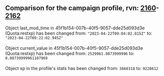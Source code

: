 ## Comparison for the campaign profile, rvn: [2160](https://github.com/PRO100KatYT/FortniteProfileRevisions/tree/main/profiles/campaign/2160%20campaign.json)-[2162](https://github.com/PRO100KatYT/FortniteProfileRevisions/tree/main/profiles/campaign/2162%20campaign.json)

Object last_mod_time in 45f1b154-007b-40f5-9057-dde25d093d3e (Quota:restxp) has been changed from: `"2023-04-22T09:04:02.815Z"` to: `"2023-04-22T09:22:02.945Z"`
<br><br>
Object current_value in 45f1b154-007b-40f5-9057-dde25d093d3e (Quota:restxp) has been changed from: `2529961.0873999996` to: `0.08739999961107969`
<br><br>
Object xp in the profile's stats has been changed from: `3660318` to: `9228612`
<br><br>
